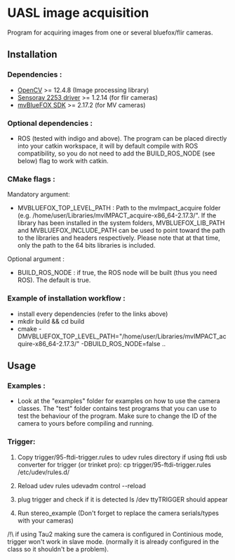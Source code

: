 # UASL image acquisition
Program for acquiring images from one or several bluefox/flir cameras.

## Installation

### Dependencies :
- [OpenCV](http://opencv.org/downloads.html) >= 12.4.8  (Image processing library)
- [Sensoray 2253 driver](http://www.sensoray.com/products/2253.htm) >= 1.2.14 (for flir cameras) 
- [mvBlueFOX SDK](https://www.matrix-vision.com/USB2.0-industrial-camera-mvbluefox.html) >= 2.17.2 (for MV cameras)

### Optional dependencies :
- ROS (tested with indigo and above). The program can be placed directly into your catkin workspace, it will by default compile with ROS compatibility, so you do not need to add the BUILD_ROS_NODE (see below) flag to work with catkin.

### CMake flags :
Mandatory argument: 
- MVBLUEFOX_TOP_LEVEL_PATH : Path to the mvImpact_acquire folder (e.g. /home/user/Libraries/mvIMPACT_acquire-x86_64-2.17.3/". If the library has been installed in the system folders, MVBLUEFOX_LIB_PATH and MVBLUEFOX_INCLUDE_PATH can be used to point toward the path to the libraries and headers respectively. Please note that at that time, only the path to the 64 bits libraries is included.

Optional argument :
- BUILD_ROS_NODE : if true, the ROS node will be built (thus you need ROS). The default is true.

### Example of installation workflow :
- install every dependencies (refer to the links above)
- mkdir build && cd build
- cmake -DMVBLUEFOX_TOP_LEVEL_PATH="/home/user/Libraries/mvIMPACT_acquire-x86_64-2.17.3/" -DBUILD_ROS_NODE=false ..

## Usage
### Examples :
- Look at the "examples" folder for examples on how to use the camera classes. The "test" folder contains test programs that you can use to test the behaviour of the program. Make sure to change the ID of the camera to yours before compiling and running.


### Trigger:

1. Copy trigger/95-ftdi-trigger.rules to udev rules directory if using ftdi usb converter for trigger (or trinket pro):
	cp trigger/95-ftdi-trigger.rules /etc/udev/rules.d/

2. Reload udev rules
	udevadm control --reload

3. plug trigger and check if it is detected
	ls /dev
	ttyTRIGGER should appear

4. Run stereo_example (Don't forget to replace the camera serials/types with your cameras)

/!\ if using Tau2 making sure the camera is configured in Continious mode, trigger won't work in slave mode. (normally it is already configured in the class so it shouldn't be a problem).
